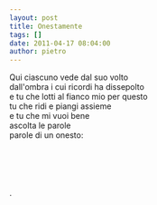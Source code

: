 ```yaml
---
layout: post
title: Onestamente
tags: []
date: 2011-04-17 08:04:00
author: pietro
---
```

<div dir="ltr" style="text-align: left">Qui ciascuno vede dal suo volto<br/>dall'ombra i cui ricordi ha dissepolto<br/>e tu che lotti al fianco mio per questo<br/>tu che ridi e piangi assieme<br/>e tu che mi vuoi bene<br/>ascolta le parole<br/>parole di un onesto:<br/><br/><br/><br/><br/><br/>.<br/>
